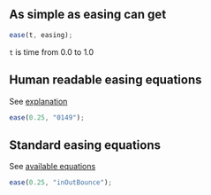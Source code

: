 ## As simple as easing can get

```javascript
ease(t, easing);
```

`t` is time from 0.0 to 1.0

## Human readable easing equations

See [explanation](http://canvasquery.com/playground-ease)

```javascript
ease(0.25, "0149");
```

## Standard easing equations

See [available equations](http://canvasquery.com/playground-ease)

```javascript
ease(0.25, "inOutBounce");
```